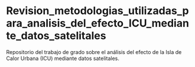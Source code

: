 # Revision_metodologias_utilizadas_para_analisis_del_efecto_ICU_mediante_datos_satelitales
Repositorio del trabajo de grado sobre el análisis del efecto de la Isla de Calor Urbana (ICU) mediante datos satelitales.
